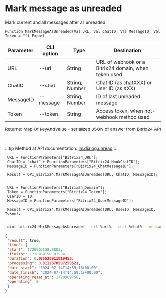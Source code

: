 ﻿---
sidebar_position: 7
---

# Mark message as unreaded
 Mark current and all messages after as unreaded



`Function MarkMessageAsUnreaded(Val URL, Val ChatID, Val MessageID, Val Token = "") Export`

 | Parameter | CLI option | Type | Destination |
 |-|-|-|-|
 | URL | --url | String | URL of webhook or a Bitrix24 domain, when token used |
 | ChatID | --chat | String, Number | Chat ID (as chatXXX) or User ID (as XXX) |
 | MessageID | --message | String, Number | ID of last unreaded message |
 | Token | --token | String | Access token, when not-webhook method used |

 
 Returns: Map Of KeyAndValue - serialized JSON of answer from Bitrix24 API

<br/>

:::tip
Method at API documentation: [im.dialog.unread](https://dev.1c-bitrix.ru/learning/course/?COURSE_ID=93&LESSON_ID=12055)
:::
<br/>


```bsl title="Code example"
 URL = FunctionParameters["Bitrix24_URL"];
 ChatID = "chat" + FunctionParameters["Bitrix24_HookChatID"];
 MessageID = FunctionParameters["Bitrix24_ChatMessageID"];
 
 Result = OPI_Bitrix24.MarkMessageAsUnreaded(URL, ChatID, MessageID);
 
 
 URL = FunctionParameters["Bitrix24_Domain"];
 Token = FunctionParameters["Bitrix24_Token"];
 UserID = 10;
 MessageID = FunctionParameters["Bitrix24_UserMessageID"];
 
 Result = OPI_Bitrix24.MarkMessageAsUnreaded(URL, UserID, MessageID, Token);
```
	


```sh title="CLI command example"
 
 oint bitrix24 MarkMessageAsUnreaded --url %url% --chat %chat% --message %message% --token %token%

```

```json title="Result"
{
 "result": true,
 "time": {
 "start": 1720969158.8803,
 "finish": 1720969158.91584,
 "duration": 0.035538911819458,
 "processing": 0.0112378597259521,
 "date_start": "2024-07-14T14:59:18+00:00",
 "date_finish": "2024-07-14T14:59:18+00:00",
 "operating_reset_at": 1720969758,
 "operating": 0
 }
}
```
